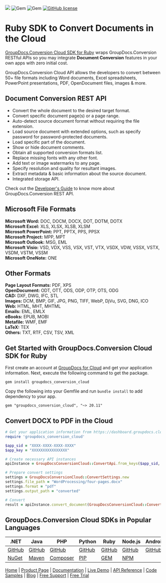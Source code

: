 ![](https://img.shields.io/badge/api-v2.0-lightgrey) ![Gem](https://img.shields.io/gem/v/groupdocs_conversion_cloud) ![Gem](https://img.shields.io/gem/dt/groupdocs_conversion_cloud) [![GitHub license](https://img.shields.io/github/license/groupdocs-conversion-cloud/groupdocs-conversion-cloud-ruby)](https://github.com/groupdocs-conversion-cloud/groupdocs-conversion-cloud-ruby/blob/master/LICENSE) 

# Ruby SDK to Convert Documents in the Cloud

[GroupDocs.Conversion Cloud SDK for Ruby](https://products.groupdocs.cloud/conversion/ruby) wraps GroupDocs.Conversion RESTful APIs so you may integrate **Document Conversion** features in your own apps with zero initial cost.

GroupDocs.Conversion Cloud API allows the developers to convert between 50+ file formats including Word documents, Excel spreadsheets, PowerPoint presentations, PDF, OpenDocument files, images & more.

## Document Conversion REST API

- Convert the whole document to the desired target format.
- Convert specific document page(s) or a page range.
- Auto-detect source document format without requiring the file extension.
- Load source document with extended options, such as specify password for password-protected documents.
- Load specific part of the document.
- Show or hide document comments.
- Obtain all supported conversion formats list.
- Replace missing fonts with any other font.
- Add text or image watermarks to any page.
- Specify resolution and quality for resultant images.
- Extract metadata & basic information about the source document.
- Integrated storage API.

Check out the [Developer's Guide](https://docs.groupdocs.cloud/conversion/developer-guide/) to know more about GroupDocs.Conversion REST API.

## Microsoft File Formats

**Microsoft Word:** DOC, DOCM, DOCX, DOT, DOTM, DOTX\
**Microsoft Excel:** XLS, XLSX, XLSB, XLSM\
**Microsoft PowerPoint:** PPT, PPTX, PPS, PPSX\
**Microsoft Project:** MPP, MPT\
**Microsoft Outlook:** MSG, EML\
**Microsoft Visio:** VSD, VDX, VSS, VSX, VST, VTX, VSDX, VDW, VSSX, VSTX, VSDM, VSTM, VSSM\
**Microsoft OneNote:** ONE

## Other Formats

**Page Layout Formats:** PDF, XPS\
**OpenDocument:** ODT, OTT, ODS, ODP, OTP, OTS, ODG\
**CAD:** DXF, DWG, IFC, STL\
**Images:** DCM, BMP, GIF, JPG, PNG, TIFF, WebP, DjVu, SVG, DNG, ICO\
**Web:** HTML, MHT, MHTML\
**Emails:** EML, EMLX\
**eBooks:** EPUB, MOBI\
**Metafile:** WMF, EMF\
**LaTeX:** TEX\
**Others:** TXT, RTF, CSV, TSV, XML

## Get Started with GroupDocs.Conversion Cloud SDK for Ruby

First create an account at [GroupDocs for Cloud](https://dashboard.groupdocs.cloud/) and get your application information. Next, execute the following command to get the package.

```shell
gem install groupdocs_conversion_cloud
```    

Copy the following into your Gemfile and run `bundle install` to add dependency to your app.

```
gem "groupdocs_conversion_cloud", "~> 20.11"
```

## Convert DOCX to PDF in the Cloud

```ruby
# Get your application information from https://dashboard.groupdocs.cloud
require 'groupdocs_conversion_cloud'

$app_sid = "XXXX-XXXX-XXXX-XXXX" 
$app_key = "XXXXXXXXXXXXXXXX"

# Create necessary API instances
apiInstance = GroupDocsConversionCloud::ConvertApi.from_keys($app_sid, $app_key)

# Prepare convert settings
settings = GroupDocsConversionCloud::ConvertSettings.new
settings.file_path = "WordProcessing/four-pages.docx"
settings.format = "pdf"
settings.output_path = "converted"

# Convert
result = apiInstance.convert_document(GroupDocsConversionCloud::ConvertDocumentRequest.new(settings))
```

## GroupDocs.Conversion Cloud SDKs in Popular Languages

| .NET | Java | PHP | Python | Ruby | Node.js | Android |
|---|---|---|---|---|---|---|
| [GitHub](https://github.com/groupdocs-conversion-cloud/groupdocs-conversion-cloud-dotnet) | [GitHub](https://github.com/groupdocs-conversion-cloud/groupdocs-conversion-cloud-java) | [GitHub](https://github.com/groupdocs-conversion-cloud/groupdocs-conversion-cloud-php) | [GitHub](https://github.com/groupdocs-conversion-cloud/groupdocs-conversion-cloud-python) | [GitHub](https://github.com/groupdocs-conversion-cloud/groupdocs-conversion-cloud-ruby)  | [GitHub](https://github.com/groupdocs-conversion-cloud/groupdocs-conversion-cloud-node) | [GitHub](https://github.com/groupdocs-conversion-cloud/groupdocs-conversion-cloud-android) |
| [NuGet](https://www.nuget.org/packages/GroupDocs.Conversion-Cloud/) | [Maven](https://repository.groupdocs.cloud/webapp/#/artifacts/browse/tree/General/repo/com/groupdocs/groupdocs-conversion-cloud) | [Composer](https://packagist.org/packages/groupdocscloud/groupdocs-conversion-cloud) | [PIP](https://pypi.org/project/groupdocs-conversion-cloud/) | [GEM](https://rubygems.org/gems/groupdocs_conversion_cloud)  | [NPM](https://www.npmjs.com/package/groupdocs-conversion-cloud) |  | 

[Home](https://www.groupdocs.cloud/) | [Product Page](https://products.groupdocs.cloud/conversion/ruby) | [Documentation](https://docs.groupdocs.cloud/conversion/) | [Live Demo](https://products.groupdocs.app/conversion/total) | [API Reference](https://apireference.groupdocs.cloud/conversion/) | [Code Samples](https://github.com/groupdocs-conversion-cloud/groupdocs-conversion-cloud-ruby-samples) | [Blog](https://blog.groupdocs.cloud/category/conversion/) | [Free Support](https://forum.groupdocs.cloud/c/conversion) | [Free Trial](https://dashboard.groupdocs.cloud)
